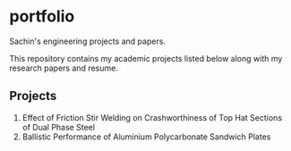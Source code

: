 # portfolio
Sachin's engineering projects and papers.

This repository contains my academic projects listed below along with my research papers and resume.

## Projects
1. Effect of Friction Stir Welding on Crashworthiness of Top Hat Sections of Dual Phase Steel
2. Ballistic Performance of Aluminium Polycarbonate Sandwich Plates

